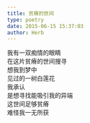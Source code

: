 ```yaml
---  
title: 贫瘠的世间  
type: poetry  
date: 2015-06-15 15:37:03  
author: Herb    
---  
```

我有一双痴情的眼睛  
在这片贫瘠的世间搜寻  
想我到梦中  
见过的一树白莲花  
我承认  
是想寻找能吸引我的异端  
这世间足够贫瘠  
难怪我一无所获